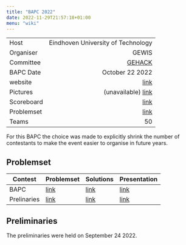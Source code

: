 ```yaml
---
title: "BAPC 2022"
date: 2022-11-29T21:57:18+01:00
menu: "wiki"
---
```


|            |                                    |
|------------|-----------------------------------:|
| Host       | Eindhoven University of Technology |
| Organiser  |                              GEWIS |
| Committee  |                    [GEHACK][email] |
| BAPC Date  |                    October 22 2022 | 
| website    |                    [link][website] |
| Pictures   |       (unavailable) [link][photos] |
| Scoreboard |                 [link][scoreboard] |
| Problemset |                 [link][problemset] |
| Teams      |                                 50 |

For this BAPC the choice was made to explicitly shrink the number of contestants to make the event easier to organise in future years.

## Problemset
| Contest     | Problemset                                              | Solutions                                                                        | Presentation                                             |
|-------------|---------------------------------------------------------|----------------------------------------------------------------------------------|----------------------------------------------------------|
| BAPC        | [link](https://2022.bapc.eu/bapc/problems.pdf)          | [link](https://commissies.ch.tudelft.nl/chipcie/archive/2022/bapc/solutions.zip) | [link](https://2022.bapc.eu/bapc/solutions.pdf)          |
| Prelinaries | [link](https://2022.bapc.eu/preliminaries/problems.pdf) | [link](https://commissies.ch.tudelft.nl/chipcie/archive/2022/dapc/solutions.zip) | [link](https://2022.bapc.eu/preliminaries/solutions.pdf) |

## Preliminaries
The preliminaries were held on September 24 2022.

[home]: index.md
[website]: https://2022.bapc.eu/
[email]: mailto:gehack@gewis.nl
[photos]: #
[scoreboard]: https://2022.bapc.eu/bapc/scoreboard/
[problemset]: https://2022.bapc.eu/bapc/problems.pdf
